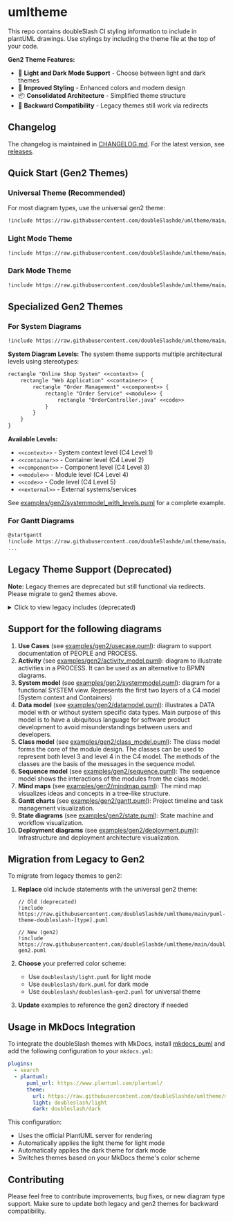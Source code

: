# umltheme

This repo contains doubleSlash CI styling information to include in plantUML drawings.
Use stylings by including the theme file at the top of your code.

**Gen2 Theme Features:**

- 🌙 **Light and Dark Mode Support** - Choose between light and dark themes
- 🎨 **Improved Styling** - Enhanced colors and modern design
- 📦 **Consolidated Architecture** - Simplified theme structure
- 🔄 **Backward Compatibility** - Legacy themes still work via redirects

## Changelog

The changelog is maintained in [CHANGELOG.md](./CHANGELOG.md). For the latest version, see [releases](https://github.com/doubleSlashde/umltheme/releases).

## Quick Start (Gen2 Themes)

### Universal Theme (Recommended)

For most diagram types, use the universal gen2 theme:

``` txt
!include https://raw.githubusercontent.com/doubleSlashde/umltheme/main/doubleslash/doubleslash-gen2.puml
```

### Light Mode Theme

``` txt
!include https://raw.githubusercontent.com/doubleSlashde/umltheme/main/doubleslash/light.puml
```

### Dark Mode Theme

``` txt
!include https://raw.githubusercontent.com/doubleSlashde/umltheme/main/doubleslash/dark.puml
```

## Specialized Gen2 Themes

### For System Diagrams

``` txt
!include https://raw.githubusercontent.com/doubleSlashde/umltheme/main/doubleslash/puml-theme-gen2-system.puml
```

**System Diagram Levels:**
The system theme supports multiple architectural levels using stereotypes:

``` txt
rectangle "Online Shop System" <<context>> {
    rectangle "Web Application" <<container>> {
        rectangle "Order Management" <<component>> {
            rectangle "Order Service" <<module>> {
                rectangle "OrderController.java" <<code>>
            }
        }
    }
}
```

**Available Levels:**

- `<<context>>` - System context level (C4 Level 1)
- `<<container>>` - Container level (C4 Level 2) 
- `<<component>>` - Component level (C4 Level 3)
- `<<module>>` - Module level (C4 Level 4)
- `<<code>>` - Code level (C4 Level 5)
- `<<external>>` - External systems/services

See [examples/gen2/systemmodel_with_levels.puml](examples/gen2/systemmodel_with_levels.puml) for a complete example.

### For Gantt Diagrams

``` txt
@startgantt
!include https://raw.githubusercontent.com/doubleSlashde/umltheme/main/doubleslash/puml-theme-gen2-gantt.puml
...
```

## Legacy Theme Support (Deprecated)

**Note:** Legacy themes are deprecated but still functional via redirects. Please migrate to gen2 themes above.

<details>
<summary>Click to view legacy includes (deprecated)</summary>

### Include for use case diagram

``` txt
!include https://raw.githubusercontent.com/doubleSlashde/umltheme/main/puml-theme-doubleslash-usecase.puml
```

### Include for activity diagram

``` txt
!include https://raw.githubusercontent.com/doubleSlashde/umltheme/main/puml-theme-doubleslash-activity.puml
```

### Include for system diagram (C4 level 1 and 2)

``` txt
!include https://raw.githubusercontent.com/doubleSlashde/umltheme/main/puml-theme-doubleslash-system.puml
```

### Include for class diagram (also for ER-diagrams)

``` txt
!include https://raw.githubusercontent.com/doubleSlashde/umltheme/main/puml-theme-doubleslash-class.puml
```

### Include for sequence diagram

``` txt
!include https://raw.githubusercontent.com/doubleSlashde/umltheme/main/puml-theme-doubleslash-sequence.puml
```

### Include for Gantt diagram

``` txt
@startgantt
!include https://raw.githubusercontent.com/doubleSlashde/umltheme/main/pgantt-theme-doubleslash.puml
...
```

### Include for mind map

``` txt
@startmindmap
!include https://raw.githubusercontent.com/doubleSlashde/umltheme/main/puml-theme-doubleslash-mindmap.puml
...
```

</details>

## Support for the following diagrams

1. **Use Cases** (see [examples/gen2/usecase.puml](examples/gen2/usecase.puml)): diagram to support documentation of PEOPLE and PROCESS.
2. **Activity** (see [examples/gen2/activity_model.puml](examples/gen2/activity_model.puml)): diagram to illustrate activities in a PROCESS. It can be used as an alternative to BPMN diagrams.  
3. **System model** (see [examples/gen2/systemmodel.puml](examples/gen2/systemmodel.puml)): diagram for a functional SYSTEM view. Represents the first two layers of a C4 model (System context and Containers)
4. **Data model** (see [examples/gen2/datamodel.puml](examples/gen2/datamodel.puml)): illustrates a DATA model with or without system specific data types. Main purpose of this model is to have a ubiquitous language for software product development to avoid misunderstandings between users and developers.
5. **Class model** (see [examples/gen2/class_model.puml](examples/gen2/class_model.puml)): The class model forms the core of the module design. The classes can be used to represent both level 3 and level 4 in the C4 model. The methods of the classes are the basis of the messages in the sequence model.
6. **Sequence model** (see [examples/gen2/sequence.puml](examples/gen2/sequence.puml)): The sequence model shows the interactions of the modules from the class model.
7. **Mind maps** (see [examples/gen2/mindmap.puml](examples/gen2/mindmap.puml)): The mind map visualizes ideas and concepts in a tree-like structure.
8. **Gantt charts** (see [examples/gen2/gantt.puml](examples/gen2/gantt.puml)): Project timeline and task management visualization.
9. **State diagrams** (see [examples/gen2/state.puml](examples/gen2/state.puml)): State machine and workflow visualization.
10. **Deployment diagrams** (see [examples/gen2/deployment.puml](examples/gen2/deployment.puml)): Infrastructure and deployment architecture visualization.

## Migration from Legacy to Gen2

To migrate from legacy themes to gen2:

1. **Replace** old include statements with the universal gen2 theme:
   ```
   // Old (deprecated)
   !include https://raw.githubusercontent.com/doubleSlashde/umltheme/main/puml-theme-doubleslash-[type].puml
   
   // New (gen2)
   !include https://raw.githubusercontent.com/doubleSlashde/umltheme/main/doubleslash/doubleslash-gen2.puml
   ```

2. **Choose** your preferred color scheme:
   - Use `doubleslash/light.puml` for light mode
   - Use `doubleslash/dark.puml` for dark mode
   - Use `doubleslash/doubleslash-gen2.puml` for universal theme

3. **Update** examples to reference the gen2 directory if needed

## Usage in MkDocs Integration

To integrate the doubleSlash themes with MkDocs, install [mkdocs_puml](https://github.com/MikhailKravets/mkdocs_puml) and add the following configuration to your `mkdocs.yml`:

```yaml
plugins:
  - search
  - plantuml:
      puml_url: https://www.plantuml.com/plantuml/
      theme:
        url: https://raw.githubusercontent.com/doubleSlashde/umltheme/main/
        light: doubleslash/light
        dark: doubleslash/dark
```

This configuration:

- Uses the official PlantUML server for rendering
- Automatically applies the light theme for light mode
- Automatically applies the dark theme for dark mode
- Switches themes based on your MkDocs theme's color scheme

## Contributing

Please feel free to contribute improvements, bug fixes, or new diagram type support. Make sure to update both legacy and gen2 themes for backward compatibility.
